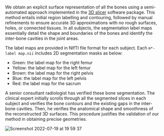 We obtain an explicit surface representation of all the bones using a semi-automated approach implemented in the [3D slicer](https://slicer.org) software package. 
This method entails initial region labelling and contouring, followed by manual refinements to ensure accurate 3D approximations with no rough surfaces, holes, or connected tissues. 
In all subjects, the segmentation label maps essentially detail the shape and boundaries of the bones and identify the inter-bone cavities in the joint areas.

The label maps are provided in NIfTI file format for each subject. Each `m*-label map.nii` includes 2D segmentation masks as below:
* Green: the label map for the right femur
* Yellow: the label map for the left femur 
* Brown: the label map for the right pelvis
* Blue: the label map for the left pelvis
* Red: the label map for the sacrum 

A senior consultant radiologist has verified these bone segmentation. The clinical expert initially scrolls through all the segmented slices in each subject and verifies
the bone contours and the existing gaps in the inter-bone cavities. Then, he verifies the anatomical shape and smoothness of the reconstructed 3D surfaces. This procedure justifies the validation of our method in obtaining precise geometries.

![Screenshot 2022-07-19 at 19 59 37](https://user-images.githubusercontent.com/45920627/179818776-217a6c9f-d8df-4e89-95b6-623a1b42efbf.png)
